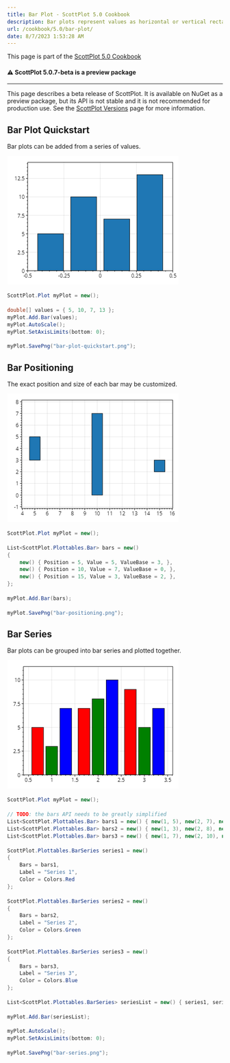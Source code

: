 ```yaml
---
title: Bar Plot - ScottPlot 5.0 Cookbook
description: Bar plots represent values as horizontal or vertical rectangles
url: /cookbook/5.0/bar-plot/
date: 8/7/2023 1:53:28 AM
---
```


This page is part of the [ScottPlot 5.0 Cookbook](../)


<div class='alert alert-warning' role='alert'><h4 class='alert-heading py-0 my-0'>⚠️ ScottPlot 5.0.7-beta is a preview package</h4><hr /><p class='mb-0'><span class='fw-semibold'>This page describes a beta release of ScottPlot.</span> It is available on NuGet as a preview package, but its API is not stable and it is not recommended for production use. See the <a href='https://scottplot.net/versions/'>ScottPlot Versions</a> page for more information. </p></div>



## Bar Plot Quickstart

Bar plots can be added from a series of values.

[![](bar-plot-quickstart.png)](bar-plot-quickstart.png)

```cs
ScottPlot.Plot myPlot = new();

double[] values = { 5, 10, 7, 13 };
myPlot.Add.Bar(values);
myPlot.AutoScale();
myPlot.SetAxisLimits(bottom: 0);

myPlot.SavePng("bar-plot-quickstart.png");
```


## Bar Positioning

The exact position and size of each bar may be customized.

[![](bar-positioning.png)](bar-positioning.png)

```cs
ScottPlot.Plot myPlot = new();

List<ScottPlot.Plottables.Bar> bars = new()
{
    new() { Position = 5, Value = 5, ValueBase = 3, },
    new() { Position = 10, Value = 7, ValueBase = 0, },
    new() { Position = 15, Value = 3, ValueBase = 2, },
};

myPlot.Add.Bar(bars);

myPlot.SavePng("bar-positioning.png");
```


## Bar Series

Bar plots can be grouped into bar series and plotted together.

[![](bar-series.png)](bar-series.png)

```cs
ScottPlot.Plot myPlot = new();

// TODO: the bars API needs to be greatly simplified
List<ScottPlot.Plottables.Bar> bars1 = new() { new(1, 5), new(2, 7), new(3, 9) };
List<ScottPlot.Plottables.Bar> bars2 = new() { new(1, 3), new(2, 8), new(3, 5) };
List<ScottPlot.Plottables.Bar> bars3 = new() { new(1, 7), new(2, 10), new(3, 7) };

ScottPlot.Plottables.BarSeries series1 = new()
{
    Bars = bars1,
    Label = "Series 1",
    Color = Colors.Red
};

ScottPlot.Plottables.BarSeries series2 = new()
{
    Bars = bars2,
    Label = "Series 2",
    Color = Colors.Green
};

ScottPlot.Plottables.BarSeries series3 = new()
{
    Bars = bars3,
    Label = "Series 3",
    Color = Colors.Blue
};

List<ScottPlot.Plottables.BarSeries> seriesList = new() { series1, series2, series3 };

myPlot.Add.Bar(seriesList);

myPlot.AutoScale();
myPlot.SetAxisLimits(bottom: 0);

myPlot.SavePng("bar-series.png");
```

